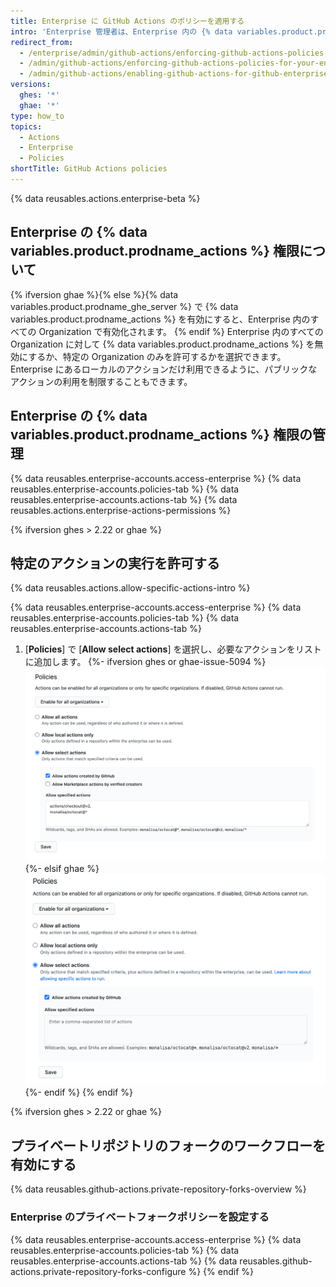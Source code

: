 ```yaml
---
title: Enterprise に GitHub Actions のポリシーを適用する
intro: 'Enterprise 管理者は、Enterprise 内の {% data variables.product.prodname_actions %} へのアクセスを管理できます。'
redirect_from:
  - /enterprise/admin/github-actions/enforcing-github-actions-policies-for-your-enterprise
  - /admin/github-actions/enforcing-github-actions-policies-for-your-enterprise
  - /admin/github-actions/enabling-github-actions-for-github-enterprise-server/enforcing-github-actions-policies-for-your-enterprise
versions:
  ghes: '*'
  ghae: '*'
type: how_to
topics:
  - Actions
  - Enterprise
  - Policies
shortTitle: GitHub Actions policies
---
```


{% data reusables.actions.enterprise-beta %}

## Enterprise の {% data variables.product.prodname_actions %} 権限について

{% ifversion ghae %}{% else %}{% data variables.product.prodname_ghe_server %} で {% data variables.product.prodname_actions %} を有効にすると、Enterprise 内のすべての Organization で有効化されます。 {% endif %} Enterprise 内のすべての Organization に対して {% data variables.product.prodname_actions %} を無効にするか、特定の Organization のみを許可するかを選択できます。 Enterprise にあるローカルのアクションだけ利用できるように、パブリックなアクションの利用を制限することもできます。

## Enterprise の {% data variables.product.prodname_actions %} 権限の管理

{% data reusables.enterprise-accounts.access-enterprise %}
{% data reusables.enterprise-accounts.policies-tab %}
{% data reusables.enterprise-accounts.actions-tab %}
{% data reusables.actions.enterprise-actions-permissions %}

{% ifversion ghes > 2.22 or ghae %}
## 特定のアクションの実行を許可する

{% data reusables.actions.allow-specific-actions-intro %}

{% data reusables.enterprise-accounts.access-enterprise %}
{% data reusables.enterprise-accounts.policies-tab %}
{% data reusables.enterprise-accounts.actions-tab %}
1. [**Policies**] で [**Allow select actions**] を選択し、必要なアクションをリストに追加します。
   {%- ifversion ghes or ghae-issue-5094 %}
   ![許可リストにアクションを追加する](/assets/images/help/organizations/enterprise-actions-policy-allow-list.png)
   {%- elsif ghae %}
   ![許可リストにアクションを追加する](/assets/images/enterprise/github-ae/enterprise-actions-policy-allow-list.png)
   {%- endif %}
{% endif %}

{% ifversion ghes > 2.22 or ghae %}
## プライベートリポジトリのフォークのワークフローを有効にする

{% data reusables.github-actions.private-repository-forks-overview %}

### Enterprise のプライベートフォークポリシーを設定する

{% data reusables.enterprise-accounts.access-enterprise %}
{% data reusables.enterprise-accounts.policies-tab %}
{% data reusables.enterprise-accounts.actions-tab %}
{% data reusables.github-actions.private-repository-forks-configure %}
{% endif %}
